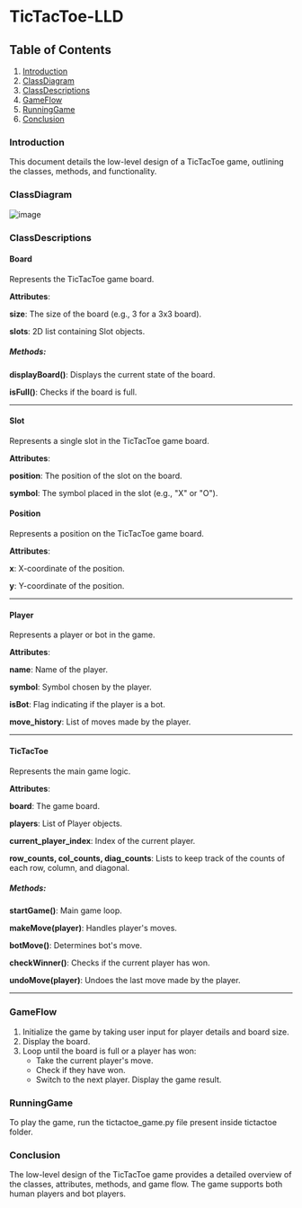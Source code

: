 # TicTacToe-LLD

## Table of Contents
1. [Introduction](#introduction)
2. [ClassDiagram](#classdiagram)
3. [ClassDescriptions](#classdescriptions)
4. [GameFlow](#gameflow)
5. [RunningGame](#runninggame)
6. [Conclusion](#conclusion)

### Introduction
This document details the low-level design of a TicTacToe game, outlining the classes, methods, and functionality.

### ClassDiagram
![image](https://github.com/codingis4noobs2/TicTacToe-LLD/assets/87560178/cdb56cfd-8e40-4f38-82d7-bc3f6845c74c)

### ClassDescriptions
#### Board
Represents the TicTacToe game board.

**Attributes**:

**size**: The size of the board (e.g., 3 for a 3x3 board).

**slots**: 2D list containing Slot objects.

##### Methods:

**displayBoard()**: Displays the current state of the board.

**isFull()**: Checks if the board is full.

---

#### Slot
Represents a single slot in the TicTacToe game board.

**Attributes**:

**position**: The position of the slot on the board.

**symbol**: The symbol placed in the slot (e.g., "X" or "O").

#### Position
Represents a position on the TicTacToe game board.

**Attributes**:

**x**: X-coordinate of the position.

**y**: Y-coordinate of the position.

---

#### Player

Represents a player or bot in the game.

**Attributes**:

**name**: Name of the player.

**symbol**: Symbol chosen by the player.

**isBot**: Flag indicating if the player is a bot.

**move_history**: List of moves made by the player.

---

#### TicTacToe

Represents the main game logic.

**Attributes**:

**board**: The game board.

**players**: List of Player objects.

**current_player_index**: Index of the current player.

**row_counts, col_counts, diag_counts**: Lists to keep track of the counts of each row, column, and diagonal.

##### Methods:

**startGame()**: Main game loop.

**makeMove(player)**: Handles player's moves.

**botMove()**: Determines bot's move.

**checkWinner()**: Checks if the current player has won.

**undoMove(player)**: Undoes the last move made by the player.

---

### GameFlow
1. Initialize the game by taking user input for player details and board size.
2. Display the board.
3. Loop until the board is full or a player has won:
   - Take the current player's move.
   - Check if they have won.
   - Switch to the next player.
  Display the game result.

### RunningGame
To play the game, run the tictactoe_game.py file present inside tictactoe folder.

### Conclusion
The low-level design of the TicTacToe game provides a detailed overview of the classes, attributes, methods, and game flow. The game supports both human players and bot players.
